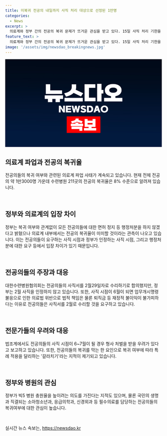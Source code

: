 ```yaml
---
title: 미복귀 전공의 내일까지 사직 처리 대상으로 선정된 1만명
categories:
  - News
excerpt: >
  의료계와 정부 간의 전공의 복귀 문제가 뜨거운 관심을 받고 있다. 15일 사직 처리 기한을 맞이하며 전공의 1만여 명의 복귀 여부에 관심이 모아지고 있는 가운데, 수련병원 211곳의 전공의 복귀율은 8%에 불과하다. 정부가 전공의들에 대한 면허 정지 등 행정처분을 하지 않겠다고 밝혔지만, 의료계 내부에선 전공의 복귀율이 미미할 것이라는 관측이 나오고 있다. 이에 전공의들은 사직 시점과 관련한 이슈를 제기하며 정부의 대책에 대한 신뢰를 표명하고 있으며, 복귀 여부에 따라 특례 적용을 달리하는 갈라치기라는 지적도 제기되고 있다.
feature_text: >
  의료계와 정부 간의 전공의 복귀 문제가 뜨거운 관심을 받고 있다. 15일 사직 처리 기한을 맞이하며 전공의 1만여 명의 복귀 여부에 관심이 모아지고 있는 가운데, 수련병원 211곳의 전공의 복귀율은 8%에 불과하다. 정부가 전공의들에 대한 면허 정지 등 행정처분을 하지 않겠다고 밝혔지만, 의료계 내부에선 전공의 복귀율이 미미할 것이라는 관측이 나오고 있다. 이에 전공의들은 사직 시점과 관련한 이슈를 제기하며 정부의 대책에 대한 신뢰를 표명하고 있으며, 복귀 여부에 따라 특례 적용을 달리하는 갈라치기라는 지적도 제기되고 있다.
image: '/assets/img/newsdao_breakingnews.jpg'
---
```


<p><img src="/assets/img/newsdao_breakingnews.jpg" alt="ontimetimes 속보" /></p>

<h2 data-ke-size="size26">의료계 파업과 전공의 복귀율</h2>

<p>전공의들의 복귀 여부와 관련된 의료계 파업 사태가 계속되고 있습니다. 현재 전체 전공의 약 1만3000명 가운데 수련병원 211곳의 전공의 복귀율은 8% 수준으로 알려져 있습니다.</p>

<p data-ke-size="size16">&nbsp;</p>

<h2 data-ke-size="size26">정부와 의료계의 입장 차이</h2>

<p>정부는 복귀 여부와 관계없이 모든 전공의들에 대한 면허 정지 등 행정처분을 하지 않겠다고 밝혔으나 의료계 내부에서는 전공의 복귀율이 미미할 것이라는 관측이 나오고 있습니다. 이는 전공의들이 요구하는 사직 시점과 정부가 인정하는 사직 시점, 그리고 행정처분에 대한 요구 등에서 입장 차이가 있기 때문입니다.</p>

<p data-ke-size="size16">&nbsp;</p>

<h2 data-ke-size="size26">전공의들의 주장과 대응</h2>

<p>대한수련병원협의회는 전공의들의 사직서를 2월29일자로 수리하기로 합의했지만, 정부는 2월 사직을 인정하지 않고 있습니다. 또한, 사직 시점이 6월이 되면 업무개시명령 불응으로 인한 의료법 위반으로 법적 책임은 물론 퇴직금 등 재정적 불이익이 불가피하다는 이유로 전공의들은 사직서를 2월로 수리할 것을 요구하고 있습니다.</p>

<p data-ke-size="size16">&nbsp;</p>

<h2 data-ke-size="size26">전문가들의 우려와 대응</h2>

<p>법조계에서도 전공의들의 사직 시점이 6~7월이 될 경우 형사 처벌을 받을 우려가 있다고 보고하고 있습니다. 또한, 전공의들의 복귀를 막는 한 요인으로 복귀 여부에 따라 특례 적용을 달리하는 '갈라치기'라는 지적이 제기되고 있습니다.</p>

<p data-ke-size="size16">&nbsp;</p>

<h2 data-ke-size="size26">정부와 병원의 관심</h2>

<p>정부가 빅5 병원 충원율을 높이려는 의도를 가진다는 지적도 있으며, 물론 국민의 생명과 직결되는 소아청소년과, 응급의학과, 신경외과 등 필수의료를 담당하는 전공의들의 복귀여부에 대한 관심이 높습니다.</p>

<p data-ke-size="size16">&nbsp;</p>
실시간 뉴스 속보는, <a href="https://newsdao.kr" rel="dofollow">https://newsdao.kr</a>


